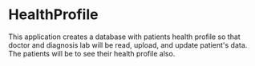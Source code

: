 # HealthProfile
This application creates a database with patients health profile so that doctor and diagnosis lab will be read, upload, and update patient's data. The patients will be to see their health profile also.
